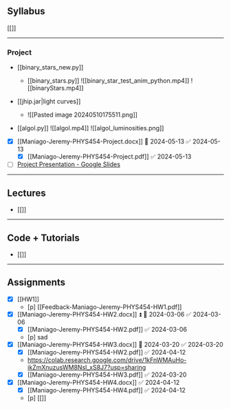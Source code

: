 ## Syllabus
[[]]

---
### Project
- [[binary_stars_new.py]]
	- [[binary_stars.py]]
![[binary_star_test_anim_python.mp4]]
![[binaryStars.mp4]]

- [[jhip.jar|light curves]]
	- ![[Pasted image 20240510175511.png]]

- [[algol.py]]
![[algol.mp4]]
![[algol_luminosities.png]]

- [x] [[Maniago-Jeremy-PHYS454-Project.docx]] 📅 2024-05-13 ✅ 2024-05-13
	- [x] [[Maniago-Jeremy-PHYS454-Project.pdf]] ✅ 2024-05-13
- [ ] [Project Presentation - Google Slides](https://docs.google.com/presentation/d/1dGycjZuc4fq4JN784CTHNnsRdgn58WPb0KpsuZi6pls/edit#slide=id.p)

---
## Lectures
- [[]]


---
## Code + Tutorials
- [[]]

---
## Assignments
- [x] [[HW1]]
	- [p] [[Feedback-Maniago-Jeremy-PHYS454-HW1.pdf]] 
- [x] [[Maniago-Jeremy-PHYS454-HW2.docx]] ⏫ 📅 2024-03-06 ✅ 2024-03-06
	- [x] [[Maniago-Jeremy-PHYS454-HW2.pdf]] ✅ 2024-03-06
	- [p] sad
- [x] [[Maniago-Jeremy-PHYS454-HW3.docx]] 📅 2024-03-20 ✅ 2024-03-20
	- [x] [[Maniago-Jeremy-PHYS454-HW2.pdf]] ✅ 2024-04-12
	- https://colab.research.google.com/drive/1kFnWMAuHo-ikZmXnuzusWM8Nsl_xS8J7?usp=sharing
	- [x] [[Maniago-Jeremy-PHYS454-HW3.pdf]] ✅ 2024-03-20
- [x] [[Maniago-Jeremy-PHYS454-HW4.docx]] ✅ 2024-04-12
	- [x] [[Maniago-Jeremy-PHYS454-HW4.pdf]] ✅ 2024-04-12
	- [p] [[]]
